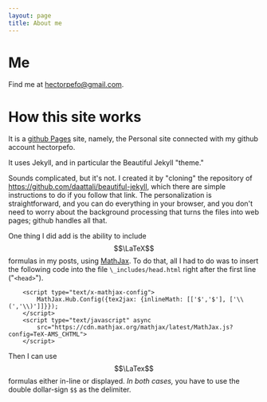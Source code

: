 ```yaml
---
layout: page
title: About me
---
```


Me
==

Find me at hectorpefo@gmail.com.


How this site works
===================

It is a [github Pages](https://pages.github.com/) site, namely, the Personal site connected with my github account hectorpefo.

It uses Jekyll, and in particular the Beautiful Jekyll "theme." 

Sounds complicated, but it's not. I created it by "cloning" the repository of https://github.com/daattali/beautiful-jekyll, which there are simple instructions to do if you follow that link. The personalization is straightforward, and you can do everything in your browser, and you don't need to worry about the background processing that turns the files into web pages; github handles all that.

One thing I did add is the ability to include $$\LaTeX$$ formulas in my posts, using [MathJax](https://www.mathjax.org/). To do that, all I had to do was to insert the following code into the file `\_includes/head.html` right after the first line ("`<head>`"). 
```
    <script type="text/x-mathjax-config">
        MathJax.Hub.Config({tex2jax: {inlineMath: [['$','$'], ['\\(','\\)']]}});
    </script>
    <script type="text/javascript" async
        src="https://cdn.mathjax.org/mathjax/latest/MathJax.js?config=TeX-AMS_CHTML">
    </script>
```
Then I can use $$\LaTex$$ formulas either in-line or displayed. _In both cases,_ you have to use the double dollar-sign `$$` as the delimiter.
